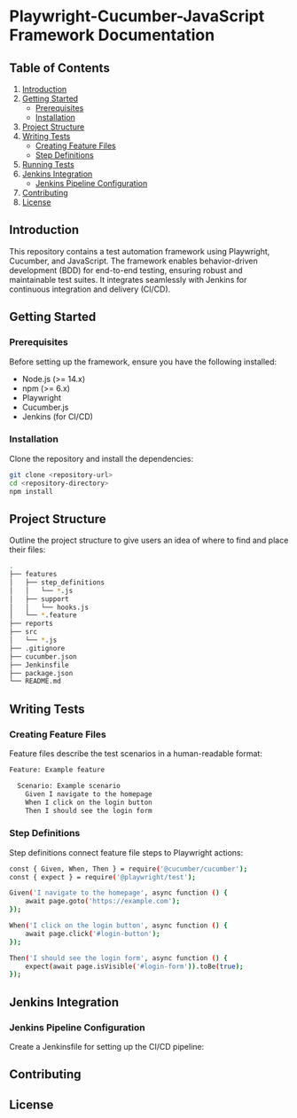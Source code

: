 # Playwright-Cucumber-JavaScript Framework Documentation

## Table of Contents
1. [Introduction](#introduction)
2. [Getting Started](#getting-started)
    - [Prerequisites](#prerequisites)
    - [Installation](#installation)
3. [Project Structure](#project-structure)
4. [Writing Tests](#writing-tests)
    - [Creating Feature Files](#creating-feature-files)
    - [Step Definitions](#step-definitions)
5. [Running Tests](#running-tests)
6. [Jenkins Integration](#jenkins-integration)
    - [Jenkins Pipeline Configuration](#jenkins-pipeline-configuration)
7. [Contributing](#contributing)
8. [License](#license)

## Introduction
This repository contains a test automation framework using Playwright, Cucumber, and JavaScript. The framework enables behavior-driven development (BDD) for end-to-end testing, ensuring robust and maintainable test suites. It integrates seamlessly with Jenkins for continuous integration and delivery (CI/CD).

## Getting Started

### Prerequisites
Before setting up the framework, ensure you have the following installed:
- Node.js (>= 14.x)
- npm (>= 6.x)
- Playwright
- Cucumber.js
- Jenkins (for CI/CD)

### Installation
Clone the repository and install the dependencies:
```bash
git clone <repository-url>
cd <repository-directory>
npm install
```

## Project Structure
Outline the project structure to give users an idea of where to find and place their files:
```bash
.
├── features
│   ├── step_definitions
│   │   └── *.js
│   ├── support
│   │   └── hooks.js
│   └── *.feature
├── reports
├── src
│   └── *.js
├── .gitignore
├── cucumber.json
├── Jenkinsfile
├── package.json
└── README.md
```
## Writing Tests

### Creating Feature Files
Feature files describe the test scenarios in a human-readable format:
```bash
Feature: Example feature

  Scenario: Example scenario
    Given I navigate to the homepage
    When I click on the login button
    Then I should see the login form
```    
### Step Definitions
Step definitions connect feature file steps to Playwright actions:

```bash
const { Given, When, Then } = require('@cucumber/cucumber');
const { expect } = require('@playwright/test');

Given('I navigate to the homepage', async function () {
    await page.goto('https://example.com');
});

When('I click on the login button', async function () {
    await page.click('#login-button');
});

Then('I should see the login form', async function () {
    expect(await page.isVisible('#login-form')).toBe(true);
});
```

## Jenkins Integration

### Jenkins Pipeline Configuration
Create a Jenkinsfile for setting up the CI/CD pipeline:

## Contributing

## License